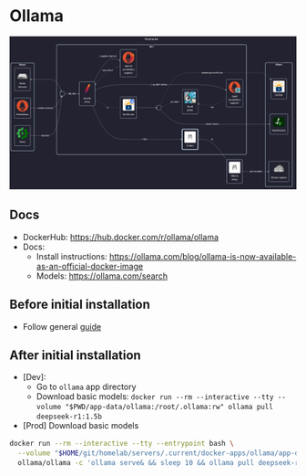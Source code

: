 # Ollama

![diagram](../../docs/diagrams/out/apps/ollama.png)

## Docs

- DockerHub: <https://hub.docker.com/r/ollama/ollama>
- Docs:
    - Install instructions: <https://ollama.com/blog/ollama-is-now-available-as-an-official-docker-image>
    - Models: <https://ollama.com/search>

## Before initial installation

- Follow general [guide](../../docs/Checklist%20for%20new%20docker-apps.md)

## After initial installation

- \[Dev\]:
    - Go to `ollama` app directory
    - Download basic models: `docker run --rm --interactive --tty --volume "$PWD/app-data/ollama:/root/.ollama:rw" ollama pull deepseek-r1:1.5b`
- \[Prod\] Download basic models

```sh
docker run --rm --interactive --tty --entrypoint bash \
  --volume "$HOME/git/homelab/servers/.current/docker-apps/ollama/app-data/ollama:/root/.ollama:rw" \
  ollama/ollama -c 'ollama serve& && sleep 10 && ollama pull deepseek-r1:1.5b'
```
